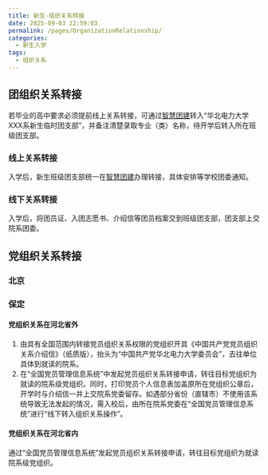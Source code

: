 ```yaml
---
title: 新生-组织关系转接
date: 2025-09-03 22:59:03
permalink: /pages/OrganizationRelationship/
categories:
  - 新生入学
tags:
  - 组织关系
---
```

## 团组织关系转接

若毕业的高中要求必须提前线上关系转接，可通过[智慧团建](https://zhtj.youth.cn/zhtj/)转入“华北电力大学XXX系新生临时团支部”，并备注清楚录取专业（类）名称，待开学后转入所在班级团支部。

### 线上关系转接

入学后，新生班级团支部统一在[智慧团建](https://zhtj.youth.cn/zhtj/)办理转接，具体安排等学校团委通知。

### 线下关系转接

入学后，将团员证、入团志愿书、介绍信等团员档案交到班级团支部，团支部上交院系团委。

## 党组织关系转接
### 北京
### 保定
#### 党组织关系在河北省外

1. 由具有全国范围内转接党员组织关系权限的党组织开具《中国共产党党员组织关系介绍信》（纸质版），抬头为“中国共产党华北电力大学委员会”，去往单位具体到就读的院系。
2. 在“全国党员管理信息系统”中发起党员组织关系转接申请，转往目标党组织为就读的院系级党组织。同时，打印党员个人信息表加盖原所在党组织公章后，开学时与介绍信一并上交院系党委留存。如遇部分省份（直辖市）不使用该系统导致无法发起的情况，需入校后，由所在院系党委在“全国党员管理信息系统”进行“线下转入组织关系操作”。

#### 党组织关系在河北省内

通过“全国党员管理信息系统”发起党员组织关系转接申请，转往目标党组织为就读院系级党组织。